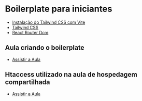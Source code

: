 # Boilerplate para iniciantes

- <a href="https://tailwindcss.com/docs/guides/vite" target="_blank">Instalação do Tailwind CSS com Vite </a>
- <a href="https://tailwindcss.com/" target="_blank">Tailwind CSS</a>
- <a href="https://reactrouter.com/en/main" target="_blank">React Router Dom</a>

## Aula criando o boilerplate

- <a href="https://www.youtube.com/watch?v=Rn7KJWr7VJY&ab_channel=PatrickChagas" target="_blank">Assistir a Aula</a>

## Htaccess utilizado na aula de hospedagem compartilhada

- <a href="https://youtu.be/vx0BQiRZV34" target="_blank">Assistir a Aula</a>
